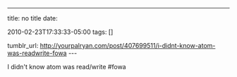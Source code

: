 ---
title: no title
date:

 2010-02-23T17:33:33-05:00 
tags:  []

tumblr_url:
http://yourpalryan.com/post/407699511/i-didnt-know-atom-was-readwrite-fowa
\-\--

I didn't know atom was read/write \#fowa
